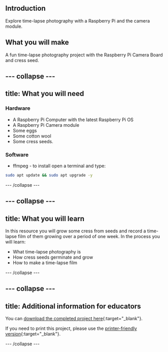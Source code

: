 ## Introduction

Explore time-lapse photography with a Raspberry Pi and the camera module.

## What you will make

A fun time-lapse photography project with the Raspberry Pi Camera Board and cress seed.


--- collapse ---
---
title: What you will need
---
### Hardware

+ A Raspberry Pi Computer with the latest Raspberry Pi OS
+ A Raspberry Pi Camera module
+ Some eggs
+ Some cotton wool
+ Some cress seeds.

### Software

+ ffmpeg - to install open a terminal and type:

```bash
sudo apt update && sudo apt upgrade -y
```

--- /collapse ---

--- collapse ---
---
title: What you will learn
---

In this resource you will grow some cress from seeds and record a time-lapse film of them growing over a period of one week. In the process you will learn:

- What time-lapse photography is
- How cress seeds germinate and grow
- How to make a time-lapse film

--- /collapse ---

--- collapse ---
---
title: Additional information for educators
---

You can [download the completed project here](http://rpf.io/p/en/cress-egg-heads-get){:target="_blank"}.

If you need to print this project, please use the [printer-friendly version](https://projects.raspberrypi.org/en/projects/cress-egg-heads/print){:target="_blank"}.

--- /collapse ---

